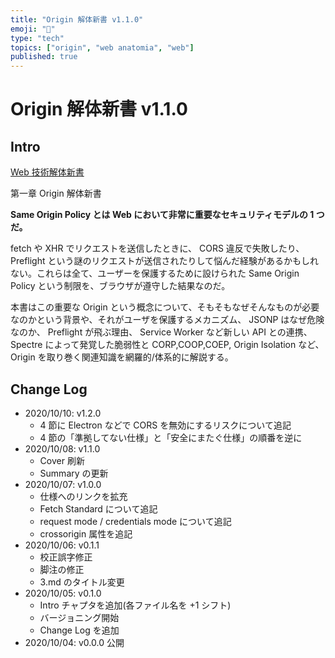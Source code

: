 ```yaml
---
title: "Origin 解体新書 v1.1.0"
emoji: "📝"
type: "tech"
topics: ["origin", "web anatomia", "web"]
published: true
---
```


# Origin 解体新書 v1.1.0


## Intro

[Web 技術解体新書](https://zenn.dev/jxck/articles/web-anatomia-concepts)

第一章 Origin 解体新書

**Same Origin Policy とは Web において非常に重要なセキュリティモデルの 1 つだ。**

fetch や XHR でリクエストを送信したときに、 CORS 違反で失敗したり、 Preflight という謎のリクエストが送信されたりして悩んだ経験があるかもしれない。これらは全て、ユーザーを保護するために設けられた Same Origin Policy という制限を、ブラウザが遵守した結果なのだ。

本書はこの重要な Origin という概念について、そもそもなぜそんなものが必要なのかという背景や、それがユーザを保護するメカニズム、 JSONP はなぜ危険なのか、 Preflight が飛ぶ理由、 Service Worker など新しい API との連携、 Spectre によって発覚した脆弱性と CORP,COOP,COEP, Origin Isolation など、 Origin を取り巻く関連知識を網羅的/体系的に解説する。


## Change Log

- 2020/10/10: v1.2.0
  - 4 節に Electron などで CORS を無効にするリスクについて追記
  - 4 節の「準拠してない仕様」と「安全にまたぐ仕様」の順番を逆に
- 2020/10/08: v1.1.0
  - Cover 刷新
  - Summary の更新
- 2020/10/07: v1.0.0
  - 仕様へのリンクを拡充
  - Fetch Standard について追記
  - request mode / credentials mode について追記
  - crossorigin 属性を追記
- 2020/10/06: v0.1.1
  - 校正誤字修正
  - 脚注の修正
  - 3.md のタイトル変更
- 2020/10/05: v0.1.0
  - Intro チャプタを追加(各ファイル名を +1 シフト)
  - バージョニング開始
  - Change Log を追加
- 2020/10/04: v0.0.0 公開
